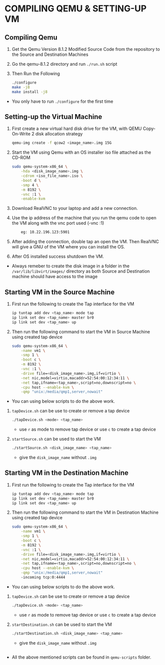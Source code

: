 # COMPILING QEMU & SETTING-UP VM

## Compiling Qemu

1. Get the Qemu Version 8.1.2 Modified Source Code from the repository to the Source and Destination Machines

2. Go the qemu-8.1.2 directory and run `./run.sh` script

3. Then Run the Following 

    ```bash
    ./configure 
    make -j8 
    make install -j8
    ```

- You only have to run `./configure` for the first time

## Setting-up the Virtual Machine

1. First create a new virtual hard disk drive for the VM, with QEMU Copy-On-Write 2 disk allocation strategy

    ```bash
    qemu-img create -f qcow2 <image_name>.img 15G
    ```

2. Start the VM using Qemu with an OS installer iso file attached as the CD-ROM

    ```bash
    sudo qemu-system-x86_64 \
        -hda <disk_image_name>.img \
        -cdrom <iso_file_name>.iso \
        -boot d \
        -smp 4 \
        -m 8192 \
        -vnc :1 \
        -enable-kvm
    ```

3. Download RealVNC to your laptop and add a new connection. 

4. Use the ip address of the machine that you run the qemu code to open the VM along with the vnc port used (-vnc :1)

    ```bash
        eg: 10.22.196.123:5901
    ```

5. After adding the connection, double tap an open the VM. Then RealVNC will give a GNU of the VM where you can install the OS. 

6. After OS installed success shutdown the VM.

- Always remeber to create the disk image in a folder in the `/var/lib/libvirt/images/` directory as both Source and Destination machine should have access to the image

## Starting VM in the Source Machine

1. First run the following to create the Tap interface for the VM

    ```bash
    ip tuntap add dev <tap_name> mode tap
	ip link set dev <tap_name> master br0
	ip link set dev <tap_name> up
    ```

2. Then run the following command to start the VM in Source Machine using created tap device

    ```bash
    sudo qemu-system-x86_64 \
        -name vm1 \
        -smp 1 \
        -boot c \
        -m 8192 \
        -vnc :1 \
        -drive file=<disk_image_name>.img,if=virtio \
        -net nic,model=virtio,macaddr=52:54:00:12:34:11 \
        -net tap,ifname=<tap_name>,script=no,downscript=no \
        -cpu host --enable-kvm \
        -qmp "unix:/media/qmp1,server,nowait"
    ```

- You can using below scripts to do the above work.

1. `tapDevice.sh` can be use to create or remove a tap device

    ```bash
    ./tapDevice.sh <mode> <tap_name>
    ```
    - use `r` as mode to remove tap device or use `c` to create a tap device

2. `startSource.sh` can be used to start the VM

    ```bash
    ./startSource.sh <disk_image_name> <tap_name>
    ```

    - give the `disk_image_name` without `.img`

## Starting VM in the Destination Machine

1. First run the following to create the Tap interface for the VM

    ```bash
    ip tuntap add dev <tap_name> mode tap
	ip link set dev <tap_name> master br0
	ip link set dev <tap_name> up
    ```

2. Then run the following command to start the VM in Destination Machine using created tap device

    ```bash
    sudo qemu-system-x86_64 \
        -name vm1 \
        -smp 1 \
        -boot c \
        -m 8192 \
        -vnc :1 \
        -drive file=<disk_image_name>.img,if=virtio \
        -net nic,model=virtio,macaddr=52:54:00:12:34:11 \
        -net tap,ifname=<tap_name>,script=no,downscript=no \
        -cpu host --enable-kvm \
        -qmp "unix:/media/qmp1,server,nowait"
        -incoming tcp:0:4444
    ```

- You can using below scripts to do the above work.

1. `tapDevice.sh` can be use to create or remove a tap device

    ```bash
    ./tapDevice.sh <mode> <tap_name>
    ```
    - use `r` as mode to remove tap device or use `c` to create a tap device

2. `startDestination.sh` can be used to start the VM

    ```bash
    ./startDestination.sh <disk_image_name> <tap_name>
    ```

    - give the `disk_image_name` without `.img`

##

- All the above mentioned scripts can be found in `qemu-scripts` folder.


